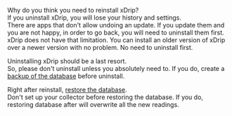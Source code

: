 Why do you think you need to reinstall xDrip?  
If you uninstall xDrip, you will lose your history and settings.  
There are apps that don't allow undoing an update.  If you update them and you are not happy, in order to go back, you will need to uninstall them first.  
xDrip does not have that limitation.  You can install an older version of xDrip over a newer version with no problem.  No need to uninstall first.  

Uninstalling xDrip should be a last resort.  
So, please don't uninstall unless you absolutely need to.  If you do, create a [backup of the database](./docs/Backup-Database.md) before uninstall.  

Right after reinstall, [restore the database](.docs//Restore-Database.md).  
Don't set up your collector before restoring the database.  If you do, restoring database after will overwrite all the new readings.  
